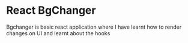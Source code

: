 # React BgChanger
Bgchanger is basic react application where I have learnt how to render changes on UI and learnt about the hooks

